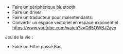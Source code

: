 - Faire un périphérique bluetooth
- Faire un driver
- Faire un traducteur pour malentendants. 
- Convertir un espace vectoriel en espace exponentiel
  https://www.youtube.com/watch?v=O85OWBJ2ayo

Jeu de la vie : 
- Faire un Filtre passe Bas

